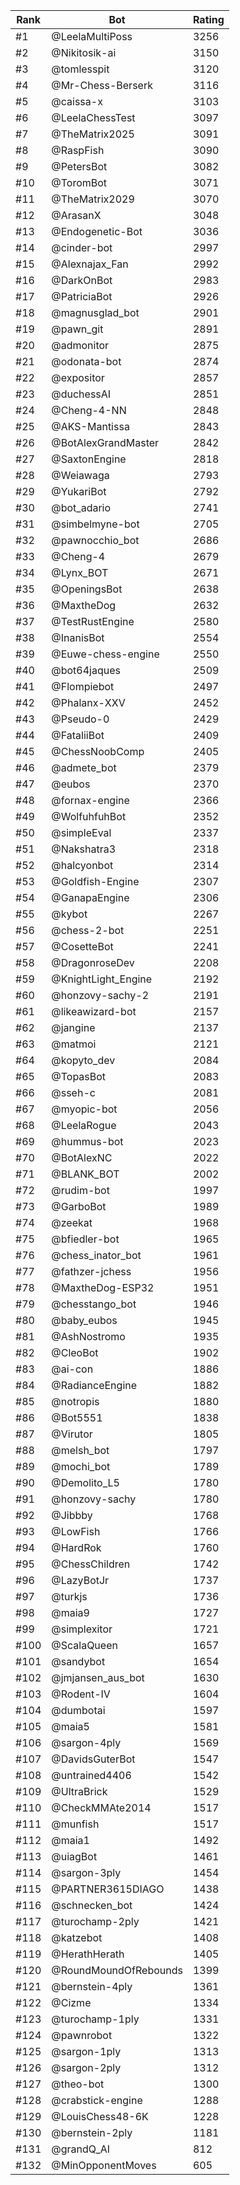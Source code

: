 Rank|Bot|Rating
---|---|---
#1|@LeelaMultiPoss|3256
#2|@Nikitosik-ai|3150
#3|@tomlesspit|3120
#4|@Mr-Chess-Berserk|3116
#5|@caissa-x|3103
#6|@LeelaChessTest|3097
#7|@TheMatrix2025|3091
#8|@RaspFish|3090
#9|@PetersBot|3082
#10|@ToromBot|3071
#11|@TheMatrix2029|3070
#12|@ArasanX|3048
#13|@Endogenetic-Bot|3036
#14|@cinder-bot|2997
#15|@Alexnajax_Fan|2992
#16|@DarkOnBot|2983
#17|@PatriciaBot|2926
#18|@magnusglad_bot|2901
#19|@pawn_git|2891
#20|@admonitor|2875
#21|@odonata-bot|2874
#22|@expositor|2857
#23|@duchessAI|2851
#24|@Cheng-4-NN|2848
#25|@AKS-Mantissa|2843
#26|@BotAlexGrandMaster|2842
#27|@SaxtonEngine|2818
#28|@Weiawaga|2793
#29|@YukariBot|2792
#30|@bot_adario|2741
#31|@simbelmyne-bot|2705
#32|@pawnocchio_bot|2686
#33|@Cheng-4|2679
#34|@Lynx_BOT|2671
#35|@OpeningsBot|2638
#36|@MaxtheDog|2632
#37|@TestRustEngine|2580
#38|@InanisBot|2554
#39|@Euwe-chess-engine|2550
#40|@bot64jaques|2509
#41|@Flompiebot|2497
#42|@Phalanx-XXV|2452
#43|@Pseudo-0|2429
#44|@FataliiBot|2409
#45|@ChessNoobComp|2405
#46|@admete_bot|2379
#47|@eubos|2370
#48|@fornax-engine|2366
#49|@WolfuhfuhBot|2352
#50|@simpleEval|2337
#51|@Nakshatra3|2318
#52|@halcyonbot|2314
#53|@Goldfish-Engine|2307
#54|@GanapaEngine|2306
#55|@kybot|2267
#56|@chess-2-bot|2251
#57|@CosetteBot|2241
#58|@DragonroseDev|2208
#59|@KnightLight_Engine|2192
#60|@honzovy-sachy-2|2191
#61|@likeawizard-bot|2157
#62|@jangine|2137
#63|@matmoi|2121
#64|@kopyto_dev|2084
#65|@TopasBot|2083
#66|@sseh-c|2081
#67|@myopic-bot|2056
#68|@LeelaRogue|2043
#69|@hummus-bot|2023
#70|@BotAlexNC|2022
#71|@BLANK_BOT|2002
#72|@rudim-bot|1997
#73|@GarboBot|1989
#74|@zeekat|1968
#75|@bfiedler-bot|1965
#76|@chess_inator_bot|1961
#77|@fathzer-jchess|1956
#78|@MaxtheDog-ESP32|1951
#79|@chesstango_bot|1946
#80|@baby_eubos|1945
#81|@AshNostromo|1935
#82|@CleoBot|1902
#83|@ai-con|1886
#84|@RadianceEngine|1882
#85|@notropis|1880
#86|@Bot5551|1838
#87|@Virutor|1805
#88|@melsh_bot|1797
#89|@mochi_bot|1789
#90|@Demolito_L5|1780
#91|@honzovy-sachy|1780
#92|@Jibbby|1768
#93|@LowFish|1766
#94|@HardRok|1760
#95|@ChessChildren|1742
#96|@LazyBotJr|1737
#97|@turkjs|1736
#98|@maia9|1727
#99|@simplexitor|1721
#100|@ScalaQueen|1657
#101|@sandybot|1654
#102|@jmjansen_aus_bot|1630
#103|@Rodent-IV|1604
#104|@dumbotai|1597
#105|@maia5|1581
#106|@sargon-4ply|1569
#107|@DavidsGuterBot|1547
#108|@untrained4406|1542
#109|@UltraBrick|1529
#110|@CheckMMAte2014|1517
#111|@munfish|1517
#112|@maia1|1492
#113|@uiagBot|1461
#114|@sargon-3ply|1454
#115|@PARTNER3615DIAGO|1438
#116|@schnecken_bot|1424
#117|@turochamp-2ply|1421
#118|@katzebot|1408
#119|@HerathHerath|1405
#120|@RoundMoundOfRebounds|1399
#121|@bernstein-4ply|1361
#122|@Cizme|1334
#123|@turochamp-1ply|1331
#124|@pawnrobot|1322
#125|@sargon-1ply|1313
#126|@sargon-2ply|1312
#127|@theo-bot|1300
#128|@crabstick-engine|1288
#129|@LouisChess48-6K|1228
#130|@bernstein-2ply|1181
#131|@grandQ_AI|812
#132|@MinOpponentMoves|605
